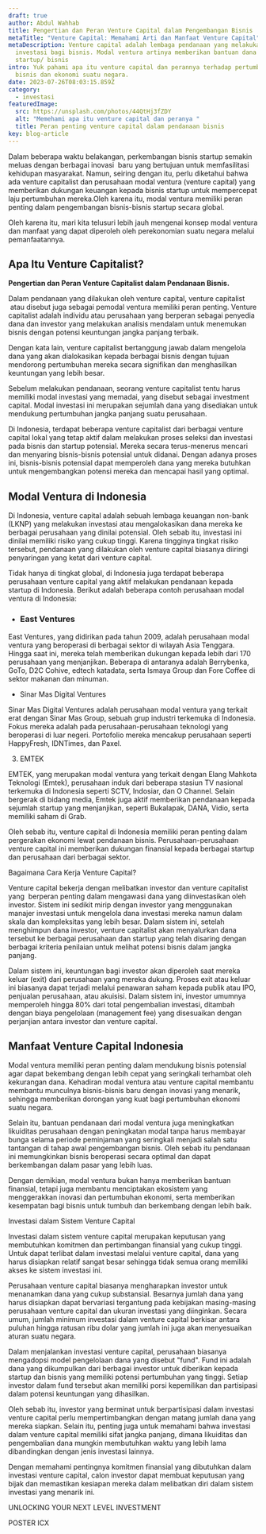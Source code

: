 ```yaml
---
draft: true
author: Abdul Wahhab
title: Pengertian dan Peran Venture Capital dalam Pengembangan Bisnis
metaTitle: "Venture Capital: Memahami Arti dan Manfaat Venture Capital"
metaDescription: Venture capital adalah lembaga pendanaan yang melakukan
  investasi bagi bisnis. Modal ventura artinya memberikan bantuan dana kepada
  startup/ bisnis
intro: Yuk pahami apa itu venture capital dan perannya terhadap pertumbuhan
  bisnis dan ekonomi suatu negara.
date: 2023-07-26T08:03:15.859Z
category:
  - investasi
featuredImage:
  src: https://unsplash.com/photos/44QtHj3fZDY
  alt: "Memehami apa itu venture capital dan peranya "
  title: Peran penting venture capital dalam pendanaan bisnis
key: blog-article
---
```

Dalam beberapa waktu belakangan, perkembangan bisnis startup semakin meluas dengan berbagai inovasi  baru yang bertujuan untuk memfasilitasi kehidupan masyarakat. Namun, seiring dengan itu, perlu diketahui bahwa ada venture capitalist dan perusahaan modal ventura (venture capital) yang memberikan dukungan keuangan kepada bisnis startup untuk mempercepat laju pertumbuhan mereka.Oleh karena itu, modal ventura memiliki peran penting dalam pengembangan bisnis-bisnis startup secara global.

Oleh karena itu, mari kita telusuri lebih jauh mengenai konsep modal ventura dan manfaat yang dapat diperoleh oleh perekonomian suatu negara melalui pemanfaatannya.

## Apa Itu Venture Capitalist?

**Pengertian dan Peran Venture Capitalist dalam Pendanaan Bisnis.**

Dalam pendanaan yang dilakukan oleh venture capital, venture capitalist  atau disebut juga sebagai pemodal ventura memiliki peran penting. Venture capitalist adalah individu atau perusahaan yang berperan sebagai penyedia dana dan investor yang melakukan analisis mendalam untuk menemukan bisnis dengan potensi keuntungan jangka panjang terbaik.

Dengan kata lain, venture capitalist bertanggung jawab dalam mengelola dana yang akan dialokasikan kepada berbagai bisnis dengan tujuan mendorong pertumbuhan mereka secara signifikan dan menghasilkan keuntungan yang lebih besar. 

Sebelum melakukan pendanaan, seorang venture capitalist tentu harus memiliki modal investasi yang memadai, yang disebut sebagai investment capital. Modal investasi ini merupakan sejumlah dana yang disediakan untuk mendukung pertumbuhan jangka panjang suatu perusahaan.

Di Indonesia, terdapat beberapa venture capitalist dari berbagai venture capital lokal yang tetap aktif dalam melakukan proses seleksi dan investasi pada bisnis dan startup potensial. Mereka secara terus-menerus mencari dan menyaring bisnis-bisnis potensial untuk didanai. Dengan adanya proses ini, bisnis-bisnis potensial dapat memperoleh dana yang mereka butuhkan untuk mengembangkan potensi mereka dan mencapai hasil yang optimal.

## Modal Ventura di Indonesia

Di Indonesia, venture capital adalah sebuah lembaga keuangan non-bank (LKNP) yang melakukan investasi atau mengalokasikan dana mereka ke berbagai perusahaan yang dinilai potensial. Oleh sebab itu, investasi ini dinilai memiliki risiko yang cukup tinggi. Karena tingginya tingkat risiko tersebut, pendanaan yang dilakukan oleh venture capital biasanya diiringi penyaringan yang ketat dari venture capital.

Tidak hanya di tingkat global, di Indonesia juga terdapat beberapa perusahaan venture capital yang aktif melakukan pendanaan kepada startup di Indonesia. Berikut adalah beberapa contoh perusahaan modal ventura di Indonesia:

* ### East Ventures

East Ventures, yang didirikan pada tahun 2009, adalah perusahaan modal ventura yang beroperasi di berbagai sektor di wilayah Asia Tenggara. Hingga saat ini, mereka telah memberikan dukungan kepada lebih dari 170 perusahaan yang menjanjikan. Beberapa di antaranya adalah Berrybenka, GoTo, D2C Cohive, edtech katadata, serta Ismaya Group dan Fore Coffee di sektor makanan dan minuman.

* Sinar Mas Digital Ventures

Sinar Mas Digital Ventures adalah perusahaan modal ventura yang terkait erat dengan Sinar Mas Group, sebuah grup industri terkemuka di Indonesia. Fokus mereka adalah pada perusahaan-perusahaan teknologi yang beroperasi di luar negeri. Portofolio mereka mencakup perusahaan seperti HappyFresh, IDNTimes, dan Paxel.



3. EMTEK

EMTEK, yang merupakan modal ventura yang terkait dengan Elang Mahkota Teknologi (Emtek), perusahaan induk dari beberapa stasiun TV nasional terkemuka di Indonesia seperti SCTV, Indosiar, dan O Channel. Selain bergerak di bidang media, Emtek juga aktif memberikan pendanaan kepada sejumlah startup yang menjanjikan, seperti Bukalapak, DANA, Vidio, serta memiliki saham di Grab.



Oleh sebab itu, venture capital di Indonesia memiliki peran penting dalam pergerakan ekonomi lewat pendanaan bisnis. Perusahaan-perusahaan venture capital ini memberikan dukungan finansial kepada berbagai startup dan perusahaan dari berbagai sektor. 



Bagaimana Cara Kerja Venture Capital?

Venture capital bekerja dengan melibatkan investor dan venture capitalist yang  berperan penting dalam mengawasi dana yang diinvestasikan oleh investor. Sistem ini sedikit mirip dengan investor yang menggunakan manajer investasi untuk mengelola dana investasi mereka namun dalam skala dan kompleksitas yang lebih besar. Dalam sistem ini, setelah menghimpun dana investor, venture capitalist akan menyalurkan dana tersebut ke berbagai perusahaan dan startup yang telah disaring dengan berbagai kriteria penilaian untuk melihat potensi bisnis dalam jangka panjang. 

Dalam sistem ini, keuntungan bagi investor akan diperoleh saat mereka keluar (exit) dari perusahaan yang mereka dukung. Proses exit atau keluar ini biasanya dapat terjadi melalui penawaran saham kepada publik atau IPO, penjualan perusahaan, atau akuisisi. Dalam sistem ini, investor umumnya memperoleh hingga 80% dari total pengembalian investasi, ditambah dengan biaya pengelolaan (management fee) yang disesuaikan dengan perjanjian antara investor dan venture capital. 

## Manfaat Venture Capital Indonesia

Modal ventura memiliki peran penting dalam mendukung bisnis potensial agar dapat bekembang dengan lebih cepat yang seringkali terhambat oleh kekurangan dana. Kehadiran modal ventura atau venture capital membantu membantu munculnya bisnis-bisnis baru dengan inovasi yang menarik, sehingga memberikan dorongan yang kuat bagi pertumbuhan ekonomi suatu negara.



Selain itu, bantuan pendanaan dari modal ventura juga meningkatkan likuiditas perusahaan dengan peningkatan modal tanpa harus membayar bunga selama periode peminjaman yang seringkali menjadi salah satu tantangan di tahap awal pengembangan bisnis. Oleh sebab itu pendanaan ini memungkinkan bisnis beroperasi secara optimal dan dapat berkembangan dalam pasar yang lebih luas. 



Dengan demikian, modal ventura bukan hanya memberikan bantuan finansial, tetapi juga membantu menciptakan ekosistem yang menggerakkan inovasi dan pertumbuhan ekonomi, serta memberikan kesempatan bagi bisnis untuk tumbuh dan berkembang dengan lebih baik.



Investasi dalam Sistem Venture Capital

Investasi dalam sistem venture capital merupakan keputusan yang membutuhkan komitmen dan pertimbangan finansial yang cukup tinggi. Untuk dapat terlibat dalam investasi melalui venture capital, dana yang harus disiapkan relatif sangat besar sehingga tidak semua orang memiliki akses ke sistem investasi ini. 

Perusahaan venture capital biasanya mengharapkan investor untuk menanamkan dana yang cukup substansial. Besarnya jumlah dana yang harus disiapkan dapat bervariasi tergantung pada kebijakan masing-masing perusahaan venture capital dan ukuran investasi yang diinginkan. Secara umum, jumlah minimum investasi dalam venture capital berkisar antara puluhan hingga ratusan ribu dolar yang jumlah ini juga akan menyesuaikan aturan suatu negara.

Dalam menjalankan investasi venture capital, perusahaan biasanya mengadopsi model pengelolaan dana yang disebut "fund". Fund ini adalah dana yang dikumpulkan dari berbagai investor untuk diberikan kepada startup dan bisnis yang memiliki potensi pertumbuhan yang tinggi. Setiap investor dalam fund tersebut akan memiliki porsi kepemilikan dan partisipasi dalam potensi keuntungan yang dihasilkan.

Oleh sebab itu, investor yang berminat untuk berpartisipasi dalam investasi venture capital perlu mempertimbangkan dengan matang jumlah dana yang mereka siapkan. Selain itu, penting juga untuk memahami bahwa investasi dalam venture capital memiliki sifat jangka panjang, dimana likuiditas dan pengembalian dana mungkin membutuhkan waktu yang lebih lama dibandingkan dengan jenis investasi lainnya. 

Dengan memahami pentingnya komitmen finansial yang dibutuhkan dalam investasi venture capital, calon investor dapat membuat keputusan yang bijak dan memastikan kesiapan mereka dalam melibatkan diri dalam sistem investasi yang menarik ini.

UNLOCKING YOUR NEXT LEVEL INVESTMENT 

POSTER ICX



<!--EndFragment-->